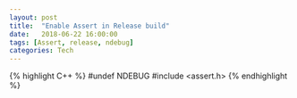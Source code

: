 ```yaml
---
layout: post
title:  "Enable Assert in Release build"
date:   2018-06-22 16:00:00
tags: [Assert, release, ndebug]
categories: Tech
---
```


{% highlight C++ %}
#undef NDEBUG
#include <assert.h>
{% endhighlight %}